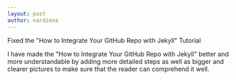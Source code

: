 ```yaml
---
layout: post
author: nardiena
---
```


Fixed the "How to Integrate Your GitHub Repo with Jekyll" Tutorial

I have made the "How to Integrate Your GitHub Repo with Jekyll" better and more understandable by adding more detailed steps as well as bigger and clearer pictures to make sure that the reader can comprehend it well. 
